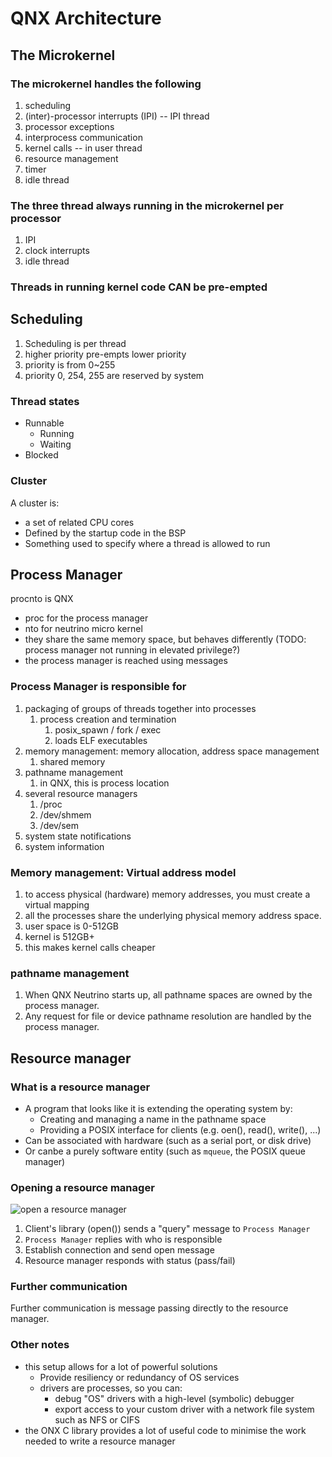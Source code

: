 # QNX Architecture

## The Microkernel

### The microkernel handles the following

1. scheduling
2. (inter)-processor interrupts (IPI) -- IPI thread
3. processor exceptions
4. interprocess communication
5. kernel calls -- in user thread
6. resource management
7. timer
8. idle thread

### The three thread always running in the microkernel per processor

1. IPI
2. clock interrupts
3. idle thread

### Threads in running kernel code CAN be pre-empted

## Scheduling

1. Scheduling is per thread
2. higher priority pre-empts lower priority
3. priority is from 0~255
4. priority 0, 254, 255 are reserved by system

### Thread states

- Runnable
  - Running
  - Waiting
- Blocked

### Cluster

A cluster is:

- a set of related CPU cores
- Defined by the startup code in the BSP
- Something used to specify where a thread is allowed to run

## Process Manager

procnto is QNX

- proc for the process manager
- nto for neutrino micro kernel
- they share the same memory space, but behaves differently (TODO: process manager not running in elevated privilege?)
- the process manager is reached using messages

### Process Manager is responsible for

1. packaging of groups of threads together into processes
   1. process creation and termination
      1. posix_spawn / fork / exec
      2. loads ELF executables
2. memory management: memory allocation, address space management
   1. shared memory
3. pathname management
   1. in QNX, this is process location
4. several resource managers
   1. /proc
   2. /dev/shmem
   3. /dev/sem
5. system state notifications
6. system information

### Memory management: Virtual address model

1. to access physical (hardware) memory addresses, you must create a virtual mapping
2. all the processes share the underlying physical memory address space.
3. user space is 0-512GB
4. kernel is 512GB+
5. this makes kernel calls cheaper

### pathname management

1. When QNX Neutrino starts up, all pathname spaces are owned by the process manager.
2. Any request for file or device pathname resolution are handled by the process manager.

## Resource manager

### What is a resource manager

- A program that looks like it is extending the operating system by:
  - Creating and managing a name in the pathname space
  - Providing a POSIX interface for clients (e.g. oen(), read(), write(), ...)
- Can be associated with hardware (such as a serial port, or disk drive)
- Or canbe a purely software entity (such as `mqueue`, the POSIX queue manager)

### Opening a resource manager

![open a resource manager](../../../assets/QNX/resource_manager.puml)

1. Client's library (open()) sends a "query" message to `Process Manager`
2. `Process Manager` replies with who is responsible
3. Establish connection and send open message
4. Resource manager responds with status (pass/fail)

### Further communication

Further communication is message passing directly to the resource manager.

### Other notes

- this setup allows for a lot of powerful solutions
  - Provide resiliency or redundancy of OS services
  - drivers are processes, so you can:
    - debug "OS" drivers with a high-level (symbolic) debugger
    - export access to your custom driver with a network file system such as NFS or CIFS
- the ONX C library provides a lot of useful code to minimise the work needed to write a resource manager

